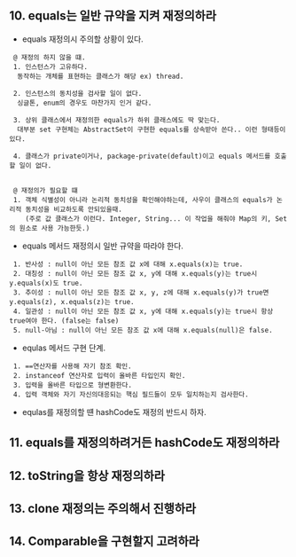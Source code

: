 
## 10. equals는 일반 규약을 지켜 재정의하라

 - equals 재정의시 주의할 상황이 있다.
```
 @ 재정의 하지 않을 떄.
 1. 인스턴스가 고유하다.
  동작하는 개체를 표현하는 클래스가 해당 ex) thread.
  
 2. 인스턴스의 동치성을 검사할 일이 없다.
  싱글톤, enum의 경우도 마찬가지 인거 같다.
  
 3. 상위 클래스에서 재정의한 equals가 하위 클래스에도 딱 맞는다.
  대부분 set 구현체는 AbstractSet이 구현한 equals를 상속받아 쓴다.. 이런 형태등이 있다.
 
 4. 클래스가 private이거나, package-private(default)이고 equals 메서드를 호출할 일이 없다.
 
 
 @ 재정의가 필요할 떄
 1. 객체 식별성이 아니라 논리적 동치성을 확인해야하는데, 사우이 클래스의 equals가 논리적 동치성을 비교하도록 안되있을때.
    (주로 값 클래스가 이런다. Integer, String... 이 작업을 해줘야 Map의 키, Set의 원소로 사용 가능한듯.)
```
 - equals 메서드 재정의시 일반 규약을 따라야 한다.
```
 1. 반사성 : null이 아닌 모든 참조 값 x에 대해 x.equals(x)는 true.
 2. 대칭성 : null이 아닌 모든 참조 값 x, y에 대해 x.equals(y)는 true시 y.equals(x)도 true.
 3. 추이성 : null이 아닌 모든 참조 값 x, y, z에 대해 x.equals(y)가 true면 y.equals(z), x.equals(z)는 true.
 4. 일관성 : null이 아닌 모든 참조 값 x, y에 대해 x.equals(y)는 true시 항상 true여야 한다. (false는 false)
 5. null-아님 : null이 아닌 모든 참조 값 x에 대해 x.equals(null)은 false.
```
 - equlas 메서드 구현 단계.
```
 1. ==연산자를 사용해 자기 참조 확인.
 2. instanceof 연산자로 입력이 올바른 타입인지 확인.
 3. 입력을 올바른 타입으로 형변환한다.
 4. 입력 객체와 자기 자신의대응되는 핵심 필드들이 모두 일치하는지 검사한다.
```
 - equlas를 재정의할 떈 hashCode도 재정의 반드시 하자.

## 11. equals를 재정의하려거든 hashCode도 재정의하라
## 12. toString을 항상 재정의하라
## 13. clone 재정의는 주의해서 진행하라
## 14. Comparable을 구현할지 고려하라

 
  
